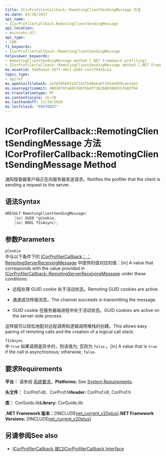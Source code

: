 ```yaml
---
title: ICorProfilerCallback::RemotingClientSendingMessage 方法
ms.date: 03/30/2017
api_name:
- ICorProfilerCallback.RemotingClientSendingMessage
api_location:
- mscorwks.dll
api_type:
- COM
f1_keywords:
- ICorProfilerCallback::RemotingClientSendingMessage
helpviewer_keywords:
- RemotingClientSendingMessage method [.NET Framework profiling]
- ICorProfilerCallback::RemotingClientSendingMessage method [.NET Framework profiling]
ms.assetid: 54d9a5a5-3877-49c1-a503-ce7c7943bc2a
topic_type:
- apiref
ms.openlocfilehash: 2ef8f066831df1437bd0b6a6f155dd459cae1eb2
ms.sourcegitcommit: d8020797a6657d0fbbdff362b80300815f682f94
ms.translationtype: MT
ms.contentlocale: zh-CN
ms.lasthandoff: 11/24/2020
ms.locfileid: "95676837"
---
```

# <a name="icorprofilercallbackremotingclientsendingmessage-method"></a><span data-ttu-id="af1de-102">ICorProfilerCallback::RemotingClientSendingMessage 方法</span><span class="sxs-lookup"><span data-stu-id="af1de-102">ICorProfilerCallback::RemotingClientSendingMessage Method</span></span>

<span data-ttu-id="af1de-103">通知探查器客户端正在向服务器发送请求。</span><span class="sxs-lookup"><span data-stu-id="af1de-103">Notifies the profiler that the client is sending a request to the server.</span></span>  
  
## <a name="syntax"></a><span data-ttu-id="af1de-104">语法</span><span class="sxs-lookup"><span data-stu-id="af1de-104">Syntax</span></span>  
  
```cpp  
HRESULT RemotingClientSendingMessage(  
    [in] GUID *pCookie,  
    [in] BOOL fIsAsync);  
```  
  
## <a name="parameters"></a><span data-ttu-id="af1de-105">参数</span><span class="sxs-lookup"><span data-stu-id="af1de-105">Parameters</span></span>  

 `pCookie`  
 <span data-ttu-id="af1de-106">中与以下条件下的 [ICorProfilerCallback：： RemotingServerReceivingMessage](icorprofilercallback-remotingserverreceivingmessage-method.md) 中提供的值对应的值：</span><span class="sxs-lookup"><span data-stu-id="af1de-106">[in] A value that corresponds with the value provided in [ICorProfilerCallback::RemotingServerReceivingMessage](icorprofilercallback-remotingserverreceivingmessage-method.md) under these conditions:</span></span>  
  
- <span data-ttu-id="af1de-107">远程处理 GUID cookie 处于活动状态。</span><span class="sxs-lookup"><span data-stu-id="af1de-107">Remoting GUID cookies are active.</span></span>  
  
- <span data-ttu-id="af1de-108">通道成功传输消息。</span><span class="sxs-lookup"><span data-stu-id="af1de-108">The channel succeeds in transmitting the message.</span></span>  
  
- <span data-ttu-id="af1de-109">GUID cookie 在服务器端进程中处于活动状态。</span><span class="sxs-lookup"><span data-stu-id="af1de-109">GUID cookies are active on the server-side process.</span></span>  
  
 <span data-ttu-id="af1de-110">这样就可以轻松地配对远程调用和逻辑调用堆栈的创建。</span><span class="sxs-lookup"><span data-stu-id="af1de-110">This allows easy pairing of remoting calls and the creation of a logical call stack.</span></span>  
  
 `fIsAsync`  
 <span data-ttu-id="af1de-111">中 `true` 如果调用是异步的，则该值为; 否则为 `false` 。</span><span class="sxs-lookup"><span data-stu-id="af1de-111">[in] A value that is `true` if the call is asynchronous; otherwise, `false`.</span></span>  
  
## <a name="requirements"></a><span data-ttu-id="af1de-112">要求</span><span class="sxs-lookup"><span data-stu-id="af1de-112">Requirements</span></span>  

 <span data-ttu-id="af1de-113">**平台：** 请参阅 [系统要求](../../get-started/system-requirements.md)。</span><span class="sxs-lookup"><span data-stu-id="af1de-113">**Platforms:** See [System Requirements](../../get-started/system-requirements.md).</span></span>  
  
 <span data-ttu-id="af1de-114">**头文件：** CorProf.idl、CorProf.h</span><span class="sxs-lookup"><span data-stu-id="af1de-114">**Header:** CorProf.idl, CorProf.h</span></span>  
  
 <span data-ttu-id="af1de-115">**库：** CorGuids.lib</span><span class="sxs-lookup"><span data-stu-id="af1de-115">**Library:** CorGuids.lib</span></span>  
  
 <span data-ttu-id="af1de-116">**.NET Framework 版本：**[!INCLUDE[net_current_v20plus](../../../../includes/net-current-v20plus-md.md)]</span><span class="sxs-lookup"><span data-stu-id="af1de-116">**.NET Framework Versions:** [!INCLUDE[net_current_v20plus](../../../../includes/net-current-v20plus-md.md)]</span></span>  
  
## <a name="see-also"></a><span data-ttu-id="af1de-117">另请参阅</span><span class="sxs-lookup"><span data-stu-id="af1de-117">See also</span></span>

- [<span data-ttu-id="af1de-118">ICorProfilerCallback 接口</span><span class="sxs-lookup"><span data-stu-id="af1de-118">ICorProfilerCallback Interface</span></span>](icorprofilercallback-interface.md)
